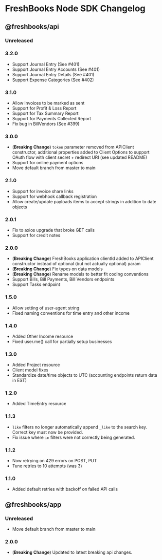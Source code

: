 # FreshBooks Node SDK Changelog

## @freshbooks/api

### Unreleased

### 3.2.0

- Support Journal Entry (See #401)
- Support Journal Entry Accounts (See #401)
- Support Journal Entry Details (See #401)
- Support Expense Categories (See #402)

### 3.1.0

- Allow invoices to be marked as sent
- Support for Profit & Loss Report
- Support for Tax Summary Report
- Support for Payments Collected Report
- Fix bug in BillVendors (See #399)

### 3.0.0

- (**Breaking Change**) `token` parameter removed from APIClient constructor, additional properties added to Client
  Options to support OAuth flow with client secret + redirect URI (see updated README)
- Support for online payment options
- Move default branch from master to main

### 2.1.0

- Support for invoice share links
- Support for webhook callback registration
- Allow create/update payloads items to accept strings in addition to date objects

### 2.0.1

- Fix to axios upgrade that broke GET calls
- Support for credit notes

### 2.0.0

- (**Breaking Change**) FreshBooks application clientId added to APIClient
  constructor instead of optional (but not actually optional) param
- (**Breaking Change**) Fix types on data models
- (**Breaking Change**) Rename models to better fit coding conventions
- Support Bills, Bill Payments, Bill Vendors endpoints
- Support Tasks endpoint

### 1.5.0

- Allow setting of user-agent string
- Fixed naming conventions for time entry and other income

### 1.4.0

- Added Other Income resource
- Fixed user.me() call for partially setup businesses

### 1.3.0

- Added Project resource
- Client model fixes
- Standardize date/time objects to UTC (accounting endpoints return data in EST)

### 1.2.0

- Added TimeEntry resource

### 1.1.3

- `like` filters no longer automatically append `_like` to the search key.
  Correct key must now be provided.
- Fix issue where `in` filters were not correctly being generated.

### 1.1.2

- Now retrying on 429 errors on POST, PUT
- Tune retries to 10 attempts (was 3)

### 1.1.0

- Added default retries with backoff on failed API calls

## @freshbooks/app

### Unreleased

- Move default branch from master to main

### 2.0.0

- (**Breaking Change**) Updated to latest breaking api changes.
